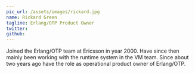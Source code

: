 ```yaml
---
pic_url: /assets/images/rickard.jpg
name: Rickard Green
tagline: Erlang/OTP Product Owner
twitter:
github:
---
```


Joined the Erlang/OTP team at Ericsson in year 2000. Have since then mainly been working with the runtime system in the VM team. Since about two years ago have the role as operational product owner of Erlang/OTP.

